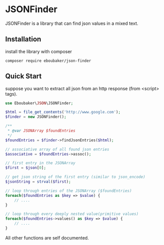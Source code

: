 # JSONFinder
JSONFinder is a library that can find json values in a mixed text. 

## Installation

install the library with composer
```
composer require eboubaker/json-finder
```

## Quick Start
suppose you want to extract all json from an http response (from &lt;script&gt; tags).
```php
use Eboubaker\JSON\JSONFinder;

$html = file_get_contents('http://www.google.com');
$finder = new JSONFinder();

/**
 * @var JSONArray $foundEntries
 */
$foundEntries = $finder->findJsonEntries($html);

// associative array of all found json entries
$associative = $foundEntries->assoc();

// first entry in the JSONArray
$first = $json[0];

// get json string of the first entry (similar to json_encode)
$jsonString = strval($first);

// loop through entries of the JSONArray ($foundEntries)
foreach($foundEntries as $key => $value) {
    // ....
}

// loop through every deeply nested value(primitive values)
foreach($foundEntries->values() as $key => $value) {
    // ....
}
```
All other functions are self documented.
